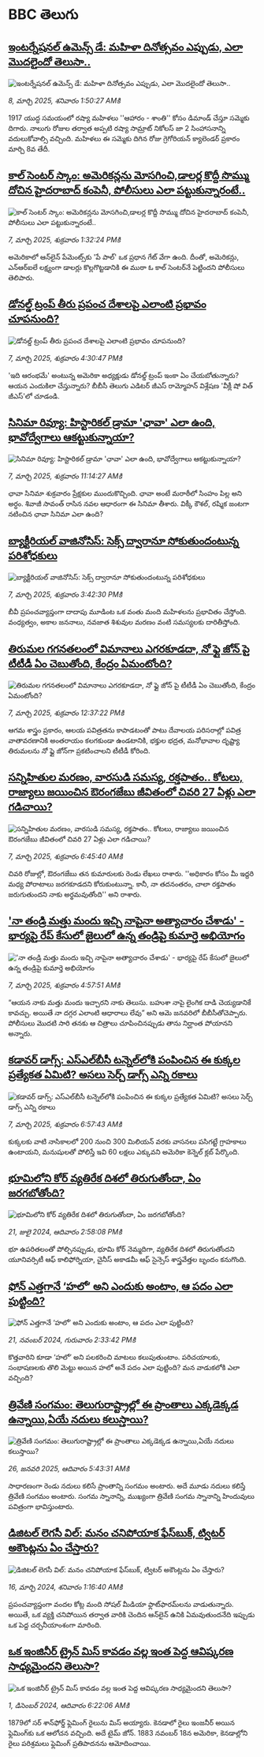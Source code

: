 # BBC తెలుగు## [ఇంటర్నేషనల్ ఉమెన్స్ డే: మహిళా దినోత్సవం ఎప్పుడు, ఎలా మొదలైందో తెలుసా..](https://www.bbc.com/telugu/articles/cy9dn0w3jqdo?at_campaign=githubrss)![ఇంటర్నేషనల్ ఉమెన్స్ డే: మహిళా దినోత్సవం ఎప్పుడు, ఎలా మొదలైందో తెలుసా..](https://ichef.bbci.co.uk/ace/standard/240/cpsprodpb/4acd/live/04a96080-fbbb-11ef-acd7-17cb12e3218c.jpg)_8, మార్చి 2025, శనివారం 1:50:27 AMకి_1917 యుద్ధ సమయంలో రష్యా మహిళలు ''ఆహారం - శాంతి'' కోసం డిమాండ్ చేస్తూ సమ్మెకు దిగారు. నాలుగు రోజుల తర్వాత అప్పటి రష్యా సామ్రాట్ నికోలస్ జా 2 సింహాసనాన్ని వదులుకోవాల్సి వచ్చింది. మహిళలు ఈ సమ్మెకు దిగిన రోజు గ్రెగోరియన్ క్యాలెండర్ ప్రకారం మార్చి 8వ తేదీ.## [కాల్ సెంటర్ స్కాం: అమెరికన్లను మోసగించి,డాలర్ల కొద్దీ సొమ్ము దోచిన హైదరాబాద్ కంపెనీ, పోలీసులు ఎలా పట్టుకున్నారంటే..](https://www.bbc.com/telugu/articles/cn9v5lj8jjdo?at_campaign=githubrss)![కాల్ సెంటర్ స్కాం: అమెరికన్లను మోసగించి,డాలర్ల కొద్దీ సొమ్ము దోచిన హైదరాబాద్ కంపెనీ, పోలీసులు ఎలా పట్టుకున్నారంటే..](https://ichef.bbci.co.uk/ace/standard/240/cpsprodpb/df77/live/09e7bb50-fb4d-11ef-9527-2f65ae2e80f4.png)_7, మార్చి 2025, శుక్రవారం 1:32:24 PMకి_అమెరికాలో ఆన్‌లైన్ పేమెంట్స్‌కు 'పే పాల్' ఒక ప్రధాన గేట్ వేగా ఉంది. దీంతో, అమెరికన్లు, ఎన్ఆర్ఐలే లక్ష్యంగా డాలర్లు కొల్లగొట్టడానికి ఈ ముఠా ఓ కాల్ సెంటర్‌నే పెట్టిందని పోలీసులు తెలిపారు.## [డోనల్డ్ ట్రంప్ తీరు ప్రపంచ దేశాలపై ఎలాంటి ప్రభావం చూపనుంది?](https://www.bbc.com/telugu/articles/czx70vzq70ko?at_campaign=githubrss)![డోనల్డ్ ట్రంప్ తీరు ప్రపంచ దేశాలపై ఎలాంటి ప్రభావం చూపనుంది?](https://ichef.bbci.co.uk/ace/standard/240/cpsprodpb/669c/live/76dbcd00-fb70-11ef-9e61-71ee71f26eb1.jpg)_7, మార్చి 2025, శుక్రవారం 4:30:47 PMకి_'ఇది ఆరంభమే' అంటున్న అమెరికా అధ్యక్షుడు డోనల్డ్ ట్రంప్ ఇంకా ఏం చేయబోతున్నారు? ఆయన ఎందుకిలా చేస్తున్నారు? బీబీసీ తెలుగు ఎడిటర్ జీఎస్ రామ్మోహన్ విశ్లేషణ 'వీక్లీ షో విత్ జీఎస్'లో చూడండి.## [సినిమా రివ్యూ: హిస్టారికల్‌ డ్రామా 'ఛావా' ఎలా ఉంది, భావోద్వేగాలు ఆకట్టుకున్నాయా?](https://www.bbc.com/telugu/articles/c93n93l32l7o?at_campaign=githubrss)![సినిమా రివ్యూ: హిస్టారికల్‌ డ్రామా 'ఛావా' ఎలా ఉంది, భావోద్వేగాలు ఆకట్టుకున్నాయా?](https://ichef.bbci.co.uk/ace/standard/240/cpsprodpb/c622/live/81735c60-fb3e-11ef-aebe-31d55a7a4a12.jpg)_7, మార్చి 2025, శుక్రవారం 11:14:27 AMకి_ఛావా సినిమా శుక్రవారం ప్రేక్షకుల ముందుకొచ్చింది. ఛావా అంటే మరాఠీలో సింహం పిల్ల అని అర్ధం. శివాజీ సావంత్‌ రాసిన నవల ఆధారంగా ఈ సినిమా తీశారు. విక్కీ కౌశల్, రష్మిక జంటగా నటించిన  ఛావా సినిమా ఎలా ఉంది?## [బ్యాక్టీరియల్ వాజినోసిస్‌: సెక్స్ ద్వారానూ సోకుతుందంటున్న పరిశోధకులు ](https://www.bbc.com/telugu/articles/czdnj1m64dpo?at_campaign=githubrss)![బ్యాక్టీరియల్ వాజినోసిస్‌: సెక్స్ ద్వారానూ సోకుతుందంటున్న పరిశోధకులు ](https://ichef.bbci.co.uk/ace/standard/240/cpsprodpb/dddd/live/48e74410-fb61-11ef-8c03-7dfdbeeb2526.jpg)_7, మార్చి 2025, శుక్రవారం 3:42:30 PMకి_బీవీ ప్రపంచవ్యాప్తంగా దాదాపు మూడింట ఒక వంతు మంది మహిళలను ప్రభావితం చేస్తోంది. వంధ్యత్వం, అకాల జననాలు, నవజాత శిశువుల మరణం వంటి సమస్యలకు దారితీస్తోంది.## [తిరుమల గగనతలంలో విమానాలు ఎగరకూడదా, నో ఫ్లై జోన్ పై టీటీడీ ఏం చెబుతోంది, కేంద్రం ఏమంటోంది?](https://www.bbc.com/telugu/articles/cdrxkn0rzg6o?at_campaign=githubrss)![తిరుమల గగనతలంలో విమానాలు ఎగరకూడదా, నో ఫ్లై జోన్ పై టీటీడీ ఏం చెబుతోంది, కేంద్రం ఏమంటోంది?](https://ichef.bbci.co.uk/ace/standard/240/cpsprodpb/83c4/live/5667c830-faa3-11ef-9e61-71ee71f26eb1.jpg)_7, మార్చి 2025, శుక్రవారం 12:37:22 PMకి_ఆగమ శాస్త్రం ప్రకారం, ఆలయ పవిత్రతను కాపాడటంతో పాటు దేవాలయ పరిసరాల్లో పవిత్ర వాతావరణానికి అంతరాయం కలగకుండా ఉండటానికి, భక్తుల భద్రత, మనోభావాల దృష్ట్యా తిరుమలను నో ఫ్లై జోన్‌గా ప్రకటించాలని టీటీడీ కోరింది.## [సన్నిహితుల మరణం, వారసుడి సమస్య, రక్తపాతం.. కోటలు, రాజ్యాలు జయించిన ఔరంగజేబు జీవితంలో చివరి 27 ఏళ్లు ఎలా గడిచాయి?](https://www.bbc.com/telugu/articles/cj92wx99kgyo?at_campaign=githubrss)![సన్నిహితుల మరణం, వారసుడి సమస్య, రక్తపాతం.. కోటలు, రాజ్యాలు జయించిన ఔరంగజేబు జీవితంలో చివరి 27 ఏళ్లు ఎలా గడిచాయి?](https://ichef.bbci.co.uk/ace/standard/240/cpsprodpb/bf38/live/22333470-fb19-11ef-9e61-71ee71f26eb1.jpg)_7, మార్చి 2025, శుక్రవారం 6:45:40 AMకి_చివరి రోజుల్లో, ఔరంగజేబు తన కుమారులకు రెండు లేఖలు రాశారు. ''అధికారం కోసం మీ ఇద్దరి మధ్య పోరాటాలు జరగకూడదని కోరుకుంటున్నా. కానీ, నా తదనంతరం, చాలా రక్తపాతం జరుగుతుందని నాకు అర్థమవుతోంది'' అని రాశారు.## ['నా తండ్రి మత్తు మందు ఇచ్చి నాపైనా అత్యాచారం చేశాడు' - భార్యపై రేప్ కేసులో జైలులో ఉన్న తండ్రిపై కుమార్తె అభియోగం](https://www.bbc.com/telugu/articles/cgq9n51d31yo?at_campaign=githubrss)!['నా తండ్రి మత్తు మందు ఇచ్చి నాపైనా అత్యాచారం చేశాడు' - భార్యపై రేప్ కేసులో జైలులో ఉన్న తండ్రిపై కుమార్తె అభియోగం](https://ichef.bbci.co.uk/ace/standard/240/cpsprodpb/48cc/live/0ab85af0-fb0f-11ef-92df-051356c595e2.jpg)_7, మార్చి 2025, శుక్రవారం 4:57:51 AMకి_“ఆయన నాకు మత్తు మందు ఇచ్చారని నాకు తెలుసు. బహుశా నాపై లైంగిక దాడి చెయ్యడానికే కావచ్చు. అయితే నా దగ్గర ఎలాంటి ఆధారాలు లేవు” అని ఆమె జనవరిలో బీబీసీతోచెప్పారు. పోలీసులు మొదటి సారి తనకు ఆ చిత్రాలు చూపించినప్పుడు తాను నిర్ఘాంత పోయానని అన్నారు.## [కడావర్ డాగ్స్: ఎస్‌ఎల్‌బీసీ టన్నెల్‌లోకి పంపించిన ఈ కుక్కల ప్రత్యేకత ఏమిటి? అసలు సెర్చ్ డాగ్స్ ఎన్ని రకాలు](https://www.bbc.com/telugu/articles/clynre02n79o?at_campaign=githubrss)![కడావర్ డాగ్స్: ఎస్‌ఎల్‌బీసీ టన్నెల్‌లోకి పంపించిన ఈ కుక్కల ప్రత్యేకత ఏమిటి? అసలు సెర్చ్ డాగ్స్ ఎన్ని రకాలు](https://ichef.bbci.co.uk/ace/standard/240/cpsprodpb/2e77/live/a8cca4c0-fb1a-11ef-8315-57838b6b35e7.jpg)_7, మార్చి 2025, శుక్రవారం 6:57:43 AMకి_కుక్కలకు వాటి నాసికాలలో 200 నుంచి 300 మిలియన్ వరకు వాసనలు పసిగట్టే గ్రాహకాలు ఉంటాయని, మనుషులతో పోలిస్తే ఇవి 60 లక్షలు ఎక్కువని అమెరికా కెన్నెల్ క్లబ్ పేర్కొంది.## [భూమిలోని కోర్ వ్యతిరేక దిశలో తిరుగుతోందా, ఏం జరగబోతోంది?](https://www.bbc.com/telugu/articles/crgr7rnd7g4o?at_campaign=githubrss)![భూమిలోని కోర్ వ్యతిరేక దిశలో తిరుగుతోందా, ఏం జరగబోతోంది?](https://ichef.bbci.co.uk/ace/standard/240/cpsprodpb/cc28/live/4457bc00-3ec3-11ef-b2f4-77406157b906.jpg)_21, జులై 2024, ఆదివారం 2:58:08 PMకి_భూ ఉపరితలంతో పోల్చినప్పుడు, భూమి కోర్ నెమ్మదిగా, వ్యతిరేక దిశలో తిరుగుతోందని యూనివర్సిటీ ఆఫ్ కాలిఫోర్నియా, చైనీస్ అకాడమీ ఆఫ్ సైన్సెస్‌ శాస్త్రవేత్తల బృందం కనుగొంది.## [ఫోన్ ఎత్తగానే ‘హలో’ అని ఎందుకు అంటాం, ఆ పదం ఎలా పుట్టింది?](https://www.bbc.com/telugu/articles/cgj7x7gdjq4o?at_campaign=githubrss)![ఫోన్ ఎత్తగానే ‘హలో’ అని ఎందుకు అంటాం, ఆ పదం ఎలా పుట్టింది?](https://ichef.bbci.co.uk/ace/standard/240/cpsprodpb/0618/live/7a20ebb0-a807-11ef-b21e-5359bd56d02f.jpg)_21, నవంబర్ 2024, గురువారం 2:33:42 PMకి_కొత్తవారిని కూడా ‘హలో’ అని పలకరించి మాటలు కలుపుతుంటాం.  పరిచయాలకు, సంభాషణలకు తొలి మెట్టు అయిన హలో అనే పదం ఎలా పుట్టింది? మన వాడుకలోకి ఎలా వచ్చింది?## [త్రివేణి సంగమం: తెలుగురాష్ట్రాల్లో ఈ ప్రాంతాలు ఎక్కడెక్కడ ఉన్నాయి,ఏయే నదులు కలుస్తాయి? ](https://www.bbc.com/telugu/articles/cz7elrr17jeo?at_campaign=githubrss)![త్రివేణి సంగమం: తెలుగురాష్ట్రాల్లో ఈ ప్రాంతాలు ఎక్కడెక్కడ ఉన్నాయి,ఏయే నదులు కలుస్తాయి? ](https://ichef.bbci.co.uk/ace/standard/240/cpsprodpb/9dad/live/7f50e780-da42-11ef-a37f-eba91255dc3d.jpg)_26, జనవరి 2025, ఆదివారం 5:43:31 AMకి_సాధారణంగా రెండు నదులు కలిసే ప్రాంతాన్ని సంగమం అంటారు. అదే మూడు నదులు కలిస్తే త్రివేణి సంగమం అంటారు. సంగమ స్నానాన్ని, ముఖ్యంగా త్రివేణి సంగమ స్నానాన్ని హిందువులు పవిత్రంగా భావిస్తుంటారు.## [డిజిటల్ లెగసీ విల్: మనం చనిపోయాక ఫేస్‌బుక్, ట్విటర్‌ అకౌంట్లను ఏం చేస్తారు?](https://www.bbc.com/telugu/articles/cx0zl1qeyq2o?at_campaign=githubrss)![డిజిటల్ లెగసీ విల్: మనం చనిపోయాక ఫేస్‌బుక్, ట్విటర్‌ అకౌంట్లను ఏం చేస్తారు?](https://ichef.bbci.co.uk/ace/standard/240/cpsprodpb/bea2/live/2323ffd0-e2d4-11ee-9410-0f893255c2a0.jpg)_16, మార్చి 2024, శనివారం 1:16:40 AMకి_ప్రపంచవ్యాప్తంగా వందల కోట్ల మంది సోషల్ మీడియా ఫ్లాట్‌ఫారమ్‌లను వాడుతున్నారు. అయితే, ఒక వ్యక్తి చనిపోయిన తర్వాత వారికి చెందిన ఆన్‌లైన్ ఉనికి ఏమవుతుందనేది ఇప్పుడు ఒక పెద్ద చర్చనీయాంశంగా మారింది.## [ఒక ఇంజినీర్ ట్రైన్ మిస్ కావడం వల్ల ఇంత పెద్ద ఆవిష్కరణ సాధ్యమైందని తెలుసా?](https://www.bbc.com/telugu/articles/c774y4mdrgdo?at_campaign=githubrss)![ఒక ఇంజినీర్ ట్రైన్ మిస్ కావడం వల్ల ఇంత పెద్ద ఆవిష్కరణ సాధ్యమైందని తెలుసా?](https://ichef.bbci.co.uk/ace/standard/240/cpsprodpb/d07c/live/d2f92490-ab19-11ef-8264-5f9791599833.jpg)_1, డిసెంబర్ 2024, ఆదివారం 6:22:06 AMకి_1879లో సర్ శాన్‌ఫోర్డ్ ఫ్లెమింగ్ రైలును మిస్ అయ్యారు. కెనడాలో రైలు ఇంజనీర్ అయిన ఫ్లెమింగ్‌కు ఒక ఆలోచన వచ్చింది. అదే టైమ్ జోన్‌. 
1883 నవంబర్ 18న అమెరికా, కెనడాల్లోని రైలు పరిశ్రమలు ఫ్లెమింగ్ ప్రతిపాదనను ఆమోదించాయి.